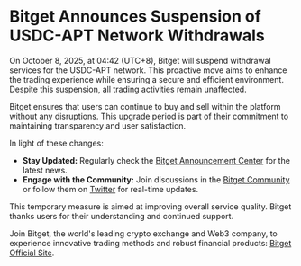 # Bitget Announces Suspension of USDC-APT Network Withdrawals

On October 8, 2025, at 04:42 (UTC+8), Bitget will suspend withdrawal services for the USDC-APT network. This proactive move aims to enhance the trading experience while ensuring a secure and efficient environment. Despite this suspension, all trading activities remain unaffected.

Bitget ensures that users can continue to buy and sell within the platform without any disruptions. This upgrade period is part of their commitment to maintaining transparency and user satisfaction.

In light of these changes:
- **Stay Updated:** Regularly check the [Bitget Announcement Center](https://www.bitget.com/support/announcement-center) for the latest news.
- **Engage with the Community:** Join discussions in the [Bitget Community](https://t.me/BitgetENOfficial) or follow them on [Twitter](https://twitter.com/bitgetglobal) for real-time updates.

This temporary measure is aimed at improving overall service quality. Bitget thanks users for their understanding and continued support.

Join Bitget, the world's leading crypto exchange and Web3 company, to experience innovative trading methods and robust financial products: [Bitget Official Site](https://www.bitget.com/).